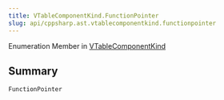 ```yaml
---
title: VTableComponentKind.FunctionPointer
slug: api/cppsharp.ast.vtablecomponentkind.functionpointer
---
```

Enumeration Member in [VTableComponentKind](/api/cppsharp/ast/vtablecomponentkind)

## Summary



```csharp
FunctionPointer
```

